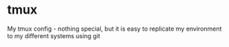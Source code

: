 # tmux

My tmux config - nothing special, but it is easy to replicate my 
environment to my different systems using git


